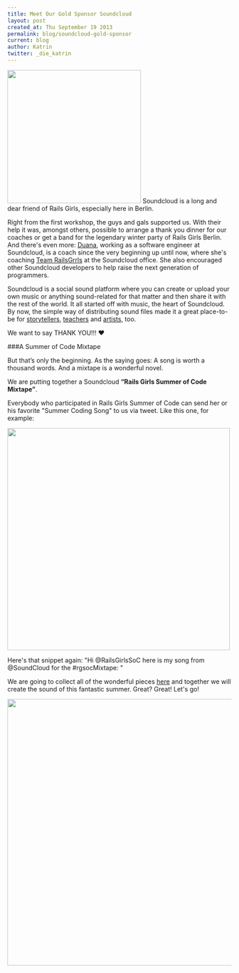 ```yaml
---
title: Meet Our Gold Sponsor Soundcloud
layout: post
created_at: Thu September 19 2013
permalink: blog/soundcloud-gold-sponsor
current: blog
author: Katrin
twitter: _die_katrin
---
```



<img src="https://f.cloud.github.com/assets/2246045/1172169/a2173858-2119-11e3-96e3-35aa2f5dc514.png" width="300">
Soundcloud is a long and dear friend of Rails Girls, especially here in Berlin. 

Right from the first workshop, the guys and gals supported us. With their help it was, amongst others, possible to arrange a thank you dinner for our coaches or get a band for the legendary winter party of Rails Girls Berlin. And there's even more: [Duana](https://twitter.com/starkcoffee), working as a software engineer at Soundcloud, is a coach since the very beginning up until now, where she's coaching [Team RailsGrrls](http://teams.railsgirlssummerofcode.org/teams/3) at the Soundcloud office. She also encouraged other Soundcloud developers to help raise the next generation of programmers. 

Soundcloud is a social sound platform where you can create or upload your own music or anything sound-related for that matter and then share it with the rest of the world. It all started off with music, the heart of Soundcloud. By now, the simple way of distributing sound files made it a great place-to-be for [storytellers](https://soundcloud.com/explore/storytelling), [teachers](https://soundcloud.com/explore/learning) and [artists](https://soundcloud.com/explore/arts%2Bentertainment), too.

We want to say THANK YOU!!! &hearts;

###A Summer of Code Mixtape

But that’s only the beginning. As the saying goes: A song is worth a thousand words. And a mixtape is a wonderful novel. 

We are putting together a Soundcloud **“Rails Girls Summer of Code Mixtape”**.

Everybody who participated in Rails Girls Summer of Code can send her or his favorite "Summer Coding Song" to us via tweet. Like this one, for example:
 
<img src="https://f.cloud.github.com/assets/1711357/1171784/f91a96dc-210e-11e3-8e6e-350a71c329f8.png" width="500">

Here's that snippet again: 
"Hi @RailsGirlsSoC here is my song from @SoundCloud for the #rgsocMixtape: "

We are going to collect all of the wonderful pieces [here](https://soundcloud.com/railsgirlssummerofcode)  and together we will create the sound of this fantastic summer. Great? Great! Let's go!

<img src="https://f.cloud.github.com/assets/2246045/1172208/c6e5cd2e-211a-11e3-888c-66c5c37426f7.png" width="600">